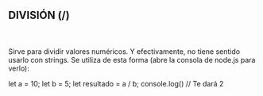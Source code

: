 <h2>DIVISIÓN (/)</h2>
<br>
<br>
Sirve para dividir valores numéricos. Y efectivamente, no tiene sentido usarlo con strings. Se utiliza de esta forma (abre la consola de node.js para verlo):

let a = 10;
let b = 5;
let resultado = a / b;
console.log() // Te dará 2